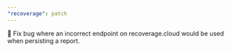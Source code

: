 ```yaml
---
"recoverage": patch
---
```


🐛 Fix bug where an incorrect endpoint on recoverage.cloud would be used when persisting a report.
